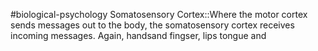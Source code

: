 #biological-psychology 
Somatosensory Cortex::Where the motor cortex sends messages out to the body, the somatosensory cortex receives incoming messages. Again, handsand fingser, lips tongue and
<!--SR:!2023-12-21,3,250-->

